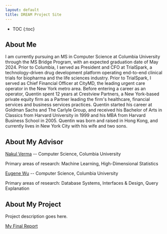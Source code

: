 ```yaml
---
layout: default
title: DREAM Project Site
---
```


* TOC
{:toc}

## About Me

I am currently pursuing an MS in Computer Science at Columbia University through the MS Bridge Program, with an expected graduation date of May 2024. Prior to Columbia, I served as President and CFO at TrialSpark, a technology-driven drug development platform operating end-to-end clinical trials for biopharma and the life sciences industry.  Prior to TrialSpark, I served as Chief Financial Officer at CityMD, the leading urgent care operator in the New York metro area.  Before entering a career as an operator, Quentin spent 12 years at Crestview Partners, a New York-based private equity firm as a Partner leading the firm's healthcare, financial services and business services practices.  Quentin started his career at Goldman Sachs and The Carlyle Group, and received his Bachelor of Arts in Classics from Harvard University in 1999 and his MBA from Harvard Business School in 2005.  Quentin was born and raised in Hong Kong, and currently lives in New York City with his wife and two sons.

## About My Advisor

[Nakul Verma](https://www.cs.columbia.edu/~verma/index.html) -- Computer Science, Columbia University

Primary areas of research: Machine Learning, High-Dimensional Statistics

[Eugene Wu](http://www.cs.columbia.edu/~ewu/) -- Computer Science, Columbia University

Primary areas of research: Database Systems, Interfaces & Design, Query Explanation

## About My Project

Project description goes here.

[My Final Report](files/finalreport.pdf)
